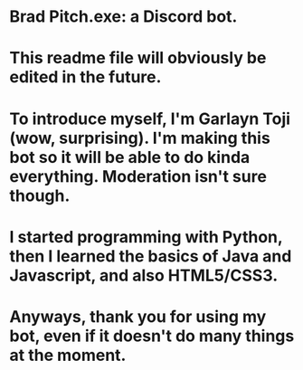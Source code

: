 # Brad Pitch.exe: a Discord bot.
# This readme file will obviously be edited in the future.

# To introduce myself, I'm Garlayn Toji (wow, surprising). I'm making this bot so it will be able to do kinda everything. Moderation isn't sure though.
# I started programming with Python, then I learned the basics of Java and Javascript, and also HTML5/CSS3.

# Anyways, thank you for using my bot, even if it doesn't do many things at the moment.

